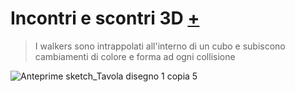 # Incontri e scontri 3D [+]()
>I walkers sono intrappolati all'interno di un cubo e subiscono cambiamenti di colore e forma ad ogni collisione

![Anteprime sketch_Tavola disegno 1 copia 5](https://user-images.githubusercontent.com/76455356/114689722-4a84f180-9d16-11eb-98fa-49701f3151f3.png)
